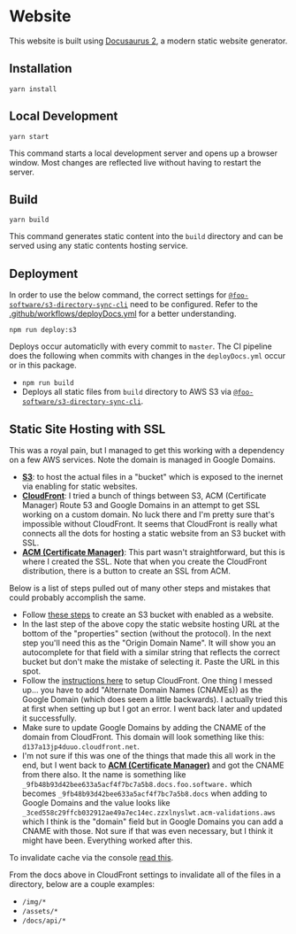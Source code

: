 # Website

This website is built using [Docusaurus 2](https://docusaurus.io/), a modern static website generator.

## Installation

```console
yarn install
```

## Local Development

```console
yarn start
```

This command starts a local development server and opens up a browser window. Most changes are reflected live without having to restart the server.

## Build

```console
yarn build
```

This command generates static content into the `build` directory and can be served using any static contents hosting service.

## Deployment

In order to use the below command, the correct settings for [`@foo-software/s3-directory-sync-cli`](https://github.com/foo-software/s3-directory-sync-cli) need to be configured. Refer to the [.github/workflows/deployDocs.yml](../../.github/workflows/deployDocs.yml) for a better understanding.

```
npm run deploy:s3
```

Deploys occur automaticlly with every commit to `master`. The CI pipeline does the following when commits with changes in the `deployDocs.yml` occur or in this package.

- `npm run build`
- Deploys all static files from `build` directory to AWS S3 via [`@foo-software/s3-directory-sync-cli`](https://github.com/foo-software/s3-directory-sync-cli).

## Static Site Hosting with SSL

This was a royal pain, but I managed to get this working with a dependency on a few AWS services. Note the domain is managed in Google Domains.

- [**S3**](https://s3.console.aws.amazon.com/s3/home?region=us-east-1): to host the actual files in a "bucket" which is exposed to the inernet via enabling for static websites.
- [**CloudFront**](https://console.aws.amazon.com/cloudfront/home): I tried a bunch of things between S3, ACM (Certificate Manager) Route 53 and Google Domains in an attempt to get SSL working on a custom domain. No luck there and I'm pretty sure that's impossible without CloudFront. It seems that CloudFront is really what connects all the dots for hosting a static website from an S3 bucket with SSL.
- [**ACM (Certificate Manager)**](https://console.aws.amazon.com/acm/home?region=us-east-1): This part wasn't straightforward, but this is where I created the SSL. Note that when you create the CloudFront distribution, there is a button to create an SSL from ACM.

Below is a list of steps pulled out of many other steps and mistakes that could probably accomplish the same.

- Follow [these steps](https://docs.aws.amazon.com/AmazonS3/latest/userguide/HostingWebsiteOnS3Setup.html) to create an S3 bucket with enabled as a website.
- In the last step of the above copy the static website hosting URL at the bottom of the "properties" section (without the protocol). In the next step you'll need this as the "Origin Domain Name". It will show you an autocomplete for that field with a similar string that reflects the correct bucket but don't make the mistake of selecting it. Paste the URL in this spot.
- Follow the [instructions here](https://aws.amazon.com/premiumsupport/knowledge-center/cloudfront-serve-static-website/#Using_a_website_endpoint_as_the_origin.2C_with_anonymous_.28public.29_access_allowed) to setup CloudFront. One thing I messed up... you have to add "Alternate Domain Names (CNAMEs)) as the Google Domain (which does seem a little backwards). I actually tried this at first when setting up but I got an error. I went back later and updated it successfully.
- Make sure to update Google Domains by adding the CNAME of the domain from CloudFront. This domain will look something like this: `d137a13jp4duuo.cloudfront.net`.
- I'm not sure if this was one of the things that made this all work in the end, but I went back to 
[**ACM (Certificate Manager)**](https://console.aws.amazon.com/acm/home?region=us-east-1) and got the CNAME from there also. It the name is something like `_9fb48b93d42bee633a5acf4f7bc7a5b8.docs.foo.software.` which becomes `_9fb48b93d42bee633a5acf4f7bc7a5b8.docs` when adding to Google Domains and the value looks like `_3ced558c29ffcb032912ae49a7ec14ec.zzxlnyslwt.acm-validations.aws` which I think is the "domain" field but in Google Domains you can add a CNAME with those. Not sure if that was even necessary, but I think it might have been. Everything worked after this.

To invalidate cache via the console [read this](https://docs.aws.amazon.com/AmazonCloudFront/latest/DeveloperGuide/Invalidation.html#Invalidation_Requests).

From the docs above in CloudFront settings to invalidate all of the files in a directory, below are a couple examples:

- `/img/*`
- `/assets/*`
- `/docs/api/*`
